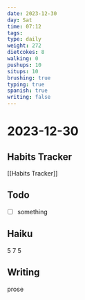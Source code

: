 ```yaml
---
date: 2023-12-30
day: Sat
time: 07:12
tags: 
type: daily
weight: 272
dietcokes: 8
walking: 0
pushups: 10
situps: 10
brushing: true
typing: true
spanish: true
writing: false
---
```

# 2023-12-30

## Habits Tracker
[[Habits Tracker]]

## Todo
- [ ] something 
## Haiku
5
7
5
## Writing
prose